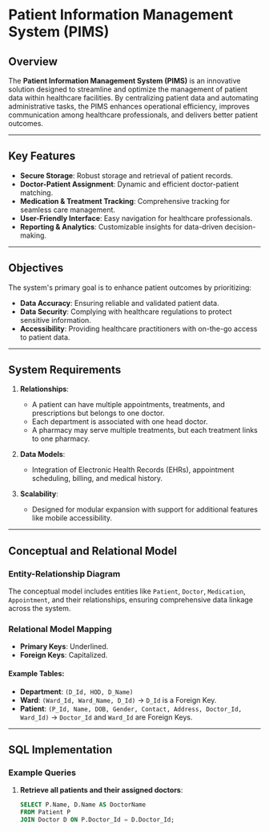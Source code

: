# Patient Information Management System (PIMS)

## Overview

The **Patient Information Management System (PIMS)** is an innovative solution designed to streamline and optimize the management of patient data within healthcare facilities. By centralizing patient data and automating administrative tasks, the PIMS enhances operational efficiency, improves communication among healthcare professionals, and delivers better patient outcomes.

---

## Key Features

- **Secure Storage**: Robust storage and retrieval of patient records.
- **Doctor-Patient Assignment**: Dynamic and efficient doctor-patient matching.
- **Medication & Treatment Tracking**: Comprehensive tracking for seamless care management.
- **User-Friendly Interface**: Easy navigation for healthcare professionals.
- **Reporting & Analytics**: Customizable insights for data-driven decision-making.

---

## Objectives

The system's primary goal is to enhance patient outcomes by prioritizing:
- **Data Accuracy**: Ensuring reliable and validated patient data.
- **Data Security**: Complying with healthcare regulations to protect sensitive information.
- **Accessibility**: Providing healthcare practitioners with on-the-go access to patient data.

---

## System Requirements

1. **Relationships**:
   - A patient can have multiple appointments, treatments, and prescriptions but belongs to one doctor.
   - Each department is associated with one head doctor.
   - A pharmacy may serve multiple treatments, but each treatment links to one pharmacy.

2. **Data Models**:
   - Integration of Electronic Health Records (EHRs), appointment scheduling, billing, and medical history.

3. **Scalability**:
   - Designed for modular expansion with support for additional features like mobile accessibility.

---

## Conceptual and Relational Model

### Entity-Relationship Diagram
The conceptual model includes entities like `Patient`, `Doctor`, `Medication`, `Appointment`, and their relationships, ensuring comprehensive data linkage across the system.

### Relational Model Mapping
- **Primary Keys**: Underlined.
- **Foreign Keys**: Capitalized.
  
#### Example Tables:
- **Department**: `(D_Id, HOD, D_Name)`
- **Ward**: `(Ward_Id, Ward_Name, D_Id)` → `D_Id` is a Foreign Key.
- **Patient**: `(P_Id, Name, DOB, Gender, Contact, Address, Doctor_Id, Ward_Id)` → `Doctor_Id` and `Ward_Id` are Foreign Keys.

---

## SQL Implementation

### Example Queries

1. **Retrieve all patients and their assigned doctors**:
   ```sql
   SELECT P.Name, D.Name AS DoctorName
   FROM Patient P
   JOIN Doctor D ON P.Doctor_Id = D.Doctor_Id;
